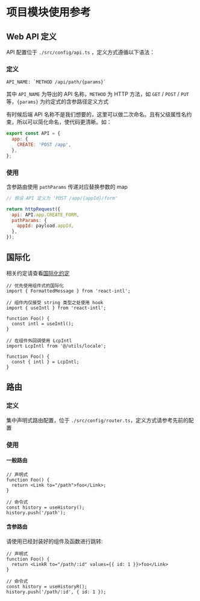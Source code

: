 # 项目模块使用参考

## Web API 定义

API 配置位于 `./src/config/api.ts` ，定义方式遵循以下语法：

### 定义

```properties
API_NAME: `METHOD /api/path/{params}`
```

其中 `API_NAME` 为导出的 API 名称，`METHOD` 为 HTTP 方法，如 `GET` / `POST` / `PUT` 等，`{params}` 为约定式的含参路径定义方式

有时候后端 API 名称不是我们想要的，这里可以做二次命名。且有父级属性名约束，所以可以简化命名，使代码更清晰。如：

```js
export const API = {
  app: {
    CREATE: 'POST /app',
  },
};
```

### 使用

含参路由使用 `pathParams` 传递对应替换参数的 map

```js
// 假设 API 定义为 'POST /app/{appId}/form'

return httpRequest({
  api: API.app.CREATE_FORM,
  pathParams: {
    appId: payload.appId,
  },
});
```

## 国际化

相关约定请查看[国际化约定](./CONVENTIONS.md)

```tsx
// 优先使用组件式的国际化
import { FormattedMessage } from 'react-intl';

// 组件内仅接受 string 类型之处使用 hook
import { useIntl } from 'react-intl';

function Foo() {
  const intl = useIntl();
}

// 在组件外回调使用 LcpIntl
import LcpIntl from '@/utils/locale';

function Foo() {
  const { intl } = LcpIntl;
}
```

## 路由

### 定义

集中声明式路由配置，位于 `./src/config/router.ts`，定义方式请参考先前的配置

### 使用

#### 一般路由

```tsx
// 声明式
function Foo() {
  return <Link to="/path">foo</Link>;
}

// 命令式
const history = useHistory();
history.push('/path');
```

#### 含参路由

请使用已经封装好的组件及函数进行跳转:

```tsx
// 声明式
function Foo() {
  return <LinkR to="/path/:id" values={{ id: 1 }}>foo</Link>
}

// 命令式
const history = useHistoryR();
history.push('/path/:id', { id: 1 });
```
